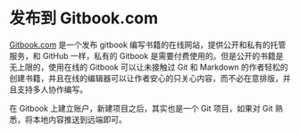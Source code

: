 # 发布到 Gitbook.com

[Gitbook.com](https://gitbook.com) 是一个发布 gitbook 编写书籍的在线网站，提供公开和私有的托管服务，和 GitHub 一样，私有的 Gitbook 是需要付费使用的。但是公开的书籍是无上限的，使用在线的 Gitbook 可以让未接触过 Git 和 Markdown 的作者轻松的创建书籍，并且在线的编辑器可以让作者安心的只关心内容，而不必在意排版，并且支持多人协作编写。

在 Gitbook 上建立账户，新建项目之后，其实也是一个 Git 项目，如果对 Git 熟悉，将本地内容推送到远端即可。